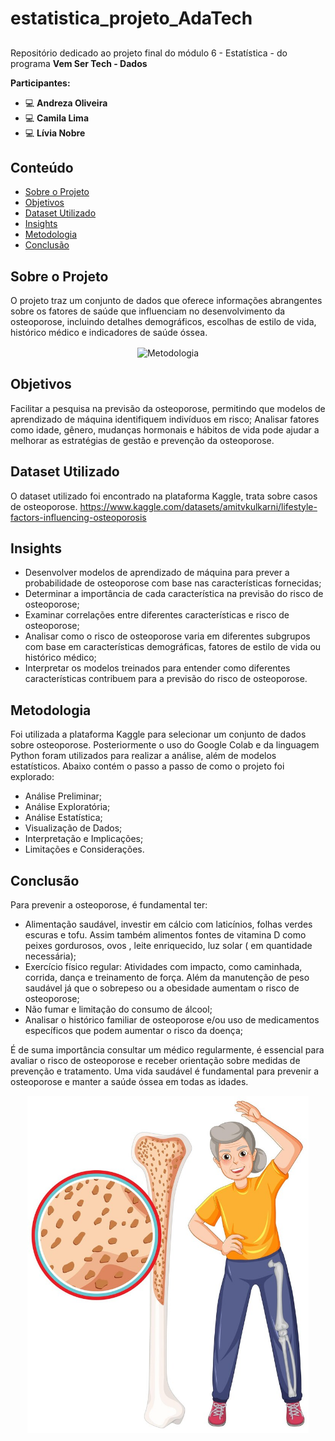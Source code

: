 # estatistica_projeto_AdaTech
## 
Repositório dedicado ao projeto final do módulo 6 - Estatística - do programa **Vem Ser Tech - Dados**

**Participantes:** 

- <i class="fa fa-computer" aria-hidden="true"></i>:computer:
**Andreza Oliveira**
- <i class="fa fa-computer" aria-hidden="true"></i>:computer:
**Camila Lima**
- <i class="fa fa-computer" aria-hidden="true"></i>:computer:
**Lívia Nobre**
  
## Conteúdo
- [Sobre o Projeto](#Sobreoprojeto)
- [Objetivos](#Objetivos)
- [Dataset Utilizado](#DataSetUtilizado)
- [Insights](#Insights)
- [Metodologia](#Metodologia)
- [Conclusão](#Conslusão)
  


## Sobre o Projeto
O projeto traz um conjunto de dados que oferece informações abrangentes sobre os fatores de saúde que influenciam no desenvolvimento da osteoporose, incluindo detalhes demográficos, escolhas de estilo de vida, histórico médico e indicadores de saúde óssea.

<p align="center"> 
<img width="590" align="center" alt="Metodologia" src="medico-de-vista-frontal-explicando-anatomia_23-2149870307.avif">
</p> 



## Objetivos
Facilitar a pesquisa na previsão da osteoporose, permitindo que modelos de aprendizado de máquina identifiquem indivíduos em risco;
Analisar fatores como idade, gênero, mudanças hormonais e hábitos de vida pode ajudar a melhorar as estratégias de gestão e prevenção da osteoporose.


## Dataset Utilizado
O dataset utilizado foi encontrado na plataforma Kaggle, trata sobre  casos de osteoporose. 
https://www.kaggle.com/datasets/amitvkulkarni/lifestyle-factors-influencing-osteoporosis


## Insights
- Desenvolver modelos de aprendizado de máquina para prever a probabilidade de osteoporose com base nas características fornecidas;
- Determinar a importância de cada característica na previsão do risco de osteoporose;
- Examinar correlações entre diferentes características e risco de osteoporose;
- Analisar como o risco de osteoporose varia em diferentes subgrupos com base em características demográficas, fatores de estilo de vida ou histórico médico;
- Interpretar os modelos treinados para entender como diferentes características contribuem para a previsão do risco de osteoporose.


## Metodologia
Foi utilizada a plataforma Kaggle para selecionar um conjunto de dados sobre osteoporose. Posteriormente o uso do Google Colab e da linguagem Python foram utilizados para realizar a análise, além de modelos estatísticos. Abaixo contém o passo a passo de como o projeto foi explorado:
- Análise Preliminar;
- Análise Exploratória;
- Análise Estatística;
- Visualização de Dados;
- Interpretação e Implicações;
- Limitações e Considerações.





## Conclusão

 Para prevenir a osteoporose, é fundamental ter:
- Alimentação saudável, investir em cálcio com laticínios, folhas verdes escuras e tofu. Assim também alimentos fontes de vitamina D como peixes gordurosos, ovos , leite enriquecido, luz solar ( em quantidade necessária);
- Exercício físico regular: Atividades com impacto, como caminhada, corrida, dança e treinamento de força. Além da manutenção de peso saudável já que o sobrepeso ou a obesidade aumentam o risco de osteoporose;
- Não fumar e limitação do consumo de álcool;
- Analisar o histórico familiar de osteoporose e/ou uso de medicamentos específicos que podem aumentar o risco da doença;

É de suma importância consultar um médico regularmente, é essencial para avaliar o risco de osteoporose e receber orientação sobre medidas de prevenção e tratamento. Uma vida saudável é fundamental para prevenir a osteoporose e manter a saúde óssea em todas as idades.


<p align="center"> 
<img width="450" align="center" alt="Metodologia" src="osteoporose-em-idosos_1308-131425.jpg">
</p> 

